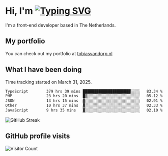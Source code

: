 # Hi, I'm [![Typing SVG](https://readme-typing-svg.demolab.com?font=Fira+Code&pause=1000&width=435&lines=tobiasvdorp)](https://git.io/typing-svg)

I'm a front-end developer based in The Netherlands.

## My portfolio

You can check out my portfolio at [tobiasvandorp.nl](https://www.tobiasvandorp.nl/)

## What I have been doing

Time tracking started on March 31, 2025.

<!--START_SECTION:waka-->

```txt
TypeScript        379 hrs 39 mins █████████████████████░░░░   83.34 %
PHP               23 hrs 20 mins  █▒░░░░░░░░░░░░░░░░░░░░░░░   05.12 %
JSON              13 hrs 15 mins  ▓░░░░░░░░░░░░░░░░░░░░░░░░   02.91 %
Other             10 hrs 37 mins  ▓░░░░░░░░░░░░░░░░░░░░░░░░   02.33 %
JavaScript        9 hrs 35 mins   ▓░░░░░░░░░░░░░░░░░░░░░░░░   02.10 %
```

<!--END_SECTION:waka-->

![GitHub Streak](https://streak-stats.demolab.com?user=tobiasvdorp&theme=dark&hide_border=true&mode=weekly&background=36%2C6400A6%2C000000)

## GitHub profile visits

![Visitor Count](https://profile-counter.glitch.me/tobiasvdorp/count.svg)
